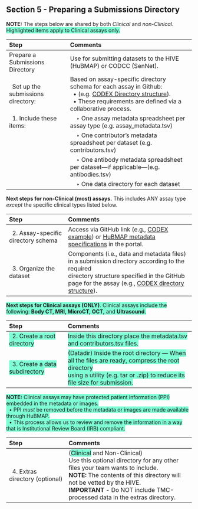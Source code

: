 ## Section 5 - Preparing a Submissions Directory

**NOTE:** The steps below are shared by both _Clinical_ and _non-Clinical_. <span style="background-color: aquamarine;">Highlighted items apply to Clinical assays only.</span>

|Step | Comments |
|:---------------------------------------|:------------------------------------------------------------------------|
|Prepare a Submissions Directory | Use for submitting datasets to the HIVE (HuBMAP) or CODCC (SenNet).|
|&nbsp; Set up the submissions directory:| Based on assay-specific directory schema for each assay in Github: <br> &nbsp; • (e.g. <a href="https://hubmapconsortium.github.io/ingest-validation-tools/codex/">CODEX Directory structure</a>). <br> &nbsp; • These requirements are defined via a collaborative process. |
|&nbsp; 1. Include these items: | &nbsp; &nbsp; ‣ One assay metadata spreadsheet per assay type (e.g. assay_metadata.tsv) |
| | &nbsp; &nbsp; ‣ One contributor’s metadata spreadsheet per dataset (e.g. contributors.tsv) |
| | &nbsp; &nbsp; ‣ One antibody metadata spreadsheet  per dataset—if applicable—(e.g. antibodies.tsv) |
| | &nbsp; &nbsp; ‣ One data directory for each dataset |

**Next steps for non-Clinical (most) assays.** This includes ANY assay type _except_ the specific clinical types listed below.

|Step | Comments |
|:---------------------------------------|:------------------------------------------------------------------------|
|&nbsp; 2. Assay-specific directory schema |Access via GitHub link (e.g., <a href="https://software.docs.hubmapconsortium.org/assays/codex">CODEX example</a>) or <a href="https://software.docs.hubmapconsortium.org/metadata">HuBMAP metadata specifications</a> in the portal. |
|&nbsp; 3. Organize the dataset | Components (i.e., data and metadata files) in a submission directory according to the required <br> directory structure specified in the GitHub page for the assay (e.g., <a href="https://github.com/hubmapconsortium/ingest-validation-tools/tree/main/docs/codex">CODEX directory structure</a>).|

<span style="background-color: aquamarine"> **Next steps for Clinical assays (ONLY)**. Clinical assays include the following: <strong>Body CT, MRI, MicroCT, OCT,</strong> and <strong>Ultrasound</strong>.</span>

|Step | Comments |
|:---------------------------------------|:------------------------------------------------------------------------|
|<span style="background-color: aquamarine">&nbsp; 2. Create a root directory </span> | <span style="background-color: aquamarine">Inside this directory place the metadata.tsv and contributors.tsv files.</span>|
|<span style="background-color: aquamarine">&nbsp; 3. Create a data subdirectory </span> | <span style="background-color: aquamarine">(Datadir) Inside the root directory — When all the files are ready, compress the root directory <br> using a utility (e.g. tar or .zip) to reduce its file size for submission.</span>|

<span style="background-color: aquamarine"> **NOTE:** Clinical assays may have protected patient information (PPI) embedded in the metadata or images. <br> &nbsp; • PPI <em>must</em> be removed before the metadata or images are made available through HuBMAP. <br> &nbsp; • This process allows us to review and remove the information in a way that is Institutional Review Board (IRB) compliant.</span>

|Step | Comments |
|:---------------------------------------|:------------------------------------------------------------------------|
|&nbsp; 4. Extras directory (optional) | (<span style="background-color: aquamarine">Clinical</span> and Non-Clinical) <br> Use this optional directory for any other files your team wants to include. <br> **NOTE:** The contents of this directory will not be vetted by the HIVE. <br> **IMPORTANT** - Do NOT include TMC-processed data in the extras directory.|
